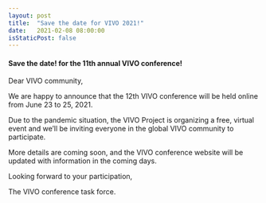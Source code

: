```yaml
---
layout: post
title:  "Save the date for VIVO 2021!"
date:   2021-02-08 08:00:00
isStaticPost: false
---
```

#### Save the date! for the 11th annual VIVO conference!

Dear VIVO community,

We are happy to announce that the 12th VIVO conference will be held online from June 23 to 25, 2021.

Due to the pandemic situation, the VIVO Project is organizing a free, virtual event and we’ll be inviting everyone in the global VIVO community to participate.

More details are coming soon, and the VIVO conference website will be updated with information in the coming days.

Looking forward to your participation,

The VIVO conference task force.

